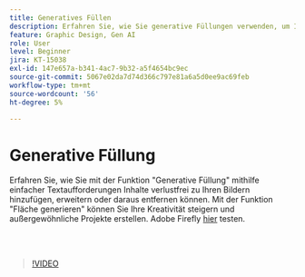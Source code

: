 ```yaml
---
title: Generatives Füllen
description: Erfahren Sie, wie Sie generative Füllungen verwenden, um Inhalte zu Ihren Bildern hinzuzufügen, zu erweitern oder aus ihnen zu entfernen
feature: Graphic Design, Gen AI
role: User
level: Beginner
jira: KT-15038
exl-id: 147e657a-b341-4ac7-9b32-a5f4654bc9ec
source-git-commit: 5067e02da7d74d366c797e81a6a5d0ee9ac69feb
workflow-type: tm+mt
source-wordcount: '56'
ht-degree: 5%

---
```


# Generative Füllung

Erfahren Sie, wie Sie mit der Funktion &quot;Generative Füllung&quot; mithilfe einfacher Textaufforderungen Inhalte verlustfrei zu Ihren Bildern hinzufügen, erweitern oder daraus entfernen können. Mit der Funktion &quot;Fläche generieren&quot; können Sie Ihre Kreativität steigern und außergewöhnliche Projekte erstellen. Adobe Firefly [hier](https://firefly.adobe.com/) testen.

<br> 

>[!VIDEO](https://video.tv.adobe.com/v/3473998?quality=12&learn=on&hidetitle=true&captions=ger)
